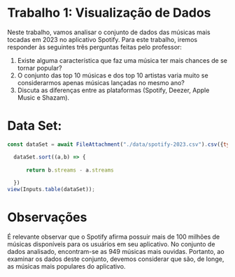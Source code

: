 
# Trabalho 1: Visualização de Dados

Neste trabalho, vamos analisar o conjunto de dados das músicas mais tocadas em 2023 no aplicativo Spotify. Para este trabalho, iremos responder às seguintes três perguntas feitas pelo professor:

1. Existe alguma característica que faz uma música ter mais chances de se tornar popular?
2. O conjunto das top 10 músicas e dos top 10 artistas varia muito se considerarmos apenas músicas lançadas no mesmo ano?
3. Discuta as diferenças entre as plataformas (Spotify, Deezer, Apple Music e Shazam).

# Data Set:

```js
const dataSet = await FileAttachment("./data/spotify-2023.csv").csv({typed: true});

  dataSet.sort((a,b) => {
   
      return b.streams - a.streams
    
  })
view(Inputs.table(dataSet));

```
# Observações

É relevante observar que o Spotify afirma possuir mais de 100 milhões de músicas disponíveis para os usuários em seu aplicativo. No conjunto de dados analisado, encontram-se as 949 músicas mais ouvidas. Portanto, ao examinar os dados deste conjunto, devemos considerar que são, de longe, as músicas mais populares do aplicativo. 


